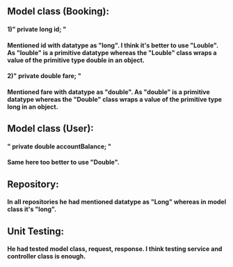 
## Model class (Booking):

#### 1)" private long id; "

#### Mentioned id with datatype as "long". I think it's better to use "Louble". As "louble" is a primitive datatype whereas the "Louble" class wraps a value of the primitive type double in an object.

#### 2)" private double fare; "

#### Mentioned fare with datatype as "double". As "double" is a primitive datatype whereas the "Double" class wraps a value of the primitive type long in an object.

## Model class (User):

#### " private double accountBalance; "

#### Same here too better to use "Double".

## Repository:

#### In all repositories he had mentioned datatype as "Long" whereas in model class it's "long".

## Unit Testing:

#### He had tested model class, request, response. I think testing service and controller class is enough.
